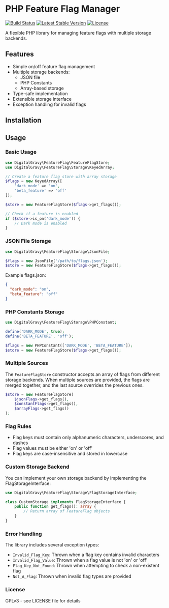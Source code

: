 # PHP Feature Flag Manager

[![Build Status](https://github.com/Digital-Gravy/feature-flag/actions/workflows/ci.yml/badge.svg)](https://github.com/digitalgravy/feature-flag/actions/workflows/ci.yml)
[![Latest Stable Version](https://poser.pugx.org/digital-gravy/feature-flag/v)](https://packagist.org/packages/digital-gravy/feature-flag)
[![License](https://poser.pugx.org/digital-gravy/feature-flag/license)](https://packagist.org/packages/digital-gravy/feature-flag)

A flexible PHP library for managing feature flags with multiple storage backends.

## Features

- Simple on/off feature flag management
- Multiple storage backends:
  - JSON file
  - PHP Constants
  - Array-based storage
- Type-safe implementation
- Extensible storage interface
- Exception handling for invalid flags

## Installation

## Usage

### Basic Usage

```php
use DigitalGravy\FeatureFlag\FeatureFlagStore;
use DigitalGravy\FeatureFlag\Storage\KeyedArray;

// Create a feature flag store with array storage
$flags = new KeyedArray([
    'dark_mode' => 'on',
    'beta_feature' => 'off'
]);

$store = new FeatureFlagStore($flags->get_flags());

// Check if a feature is enabled
if ($store->is_on('dark_mode')) {
    // Dark mode is enabled
}
```

### JSON File Storage

```php
use DigitalGravy\FeatureFlag\Storage\JsonFile;

$flags = new JsonFile('/path/to/flags.json');
$store = new FeatureFlagStore($flags->get_flags());
```

Example flags.json:

```json
{
  "dark_mode": "on",
  "beta_feature": "off"
}
```

### PHP Constants Storage

```php
use DigitalGravy\FeatureFlag\Storage\PHPConstant;

define('DARK_MODE', true);
define('BETA_FEATURE', 'off');

$flags = new PHPConstant(['DARK_MODE', 'BETA_FEATURE']);
$store = new FeatureFlagStore($flags->get_flags());
```

### Multiple Sources

The `FeatureFlagStore` constructor accepts an array of flags from different storage backends.
When multiple sources are provided, the flags are merged together, and the last source overrides the previous ones.

```php
$store = new FeatureFlagStore(
    $jsonFlags->get_flags(),
    $constantFlags->get_flags(),
    $arrayFlags->get_flags()
);
```

### Flag Rules

- Flag keys must contain only alphanumeric characters, underscores, and dashes
- Flag values must be either 'on' or 'off'
- Flag keys are case-insensitive and stored in lowercase

### Custom Storage Backend

You can implement your own storage backend by implementing the FlagStorageInterface:

```php
use DigitalGravy\FeatureFlag\Storage\FlagStorageInterface;

class CustomStorage implements FlagStorageInterface {
    public function get_flags(): array {
        // Return array of FeatureFlag objects
    }
}
```

### Error Handling

The library includes several exception types:

- `Invalid_Flag_Key`: Thrown when a flag key contains invalid characters
- `Invalid_Flag_Value`: Thrown when a flag value is not 'on' or 'off'
- `Flag_Key_Not_Found`: Thrown when attempting to check a non-existent flag
- `Not_A_Flag`: Thrown when invalid flag types are provided

### License

GPLv3 - see LICENSE file for details
